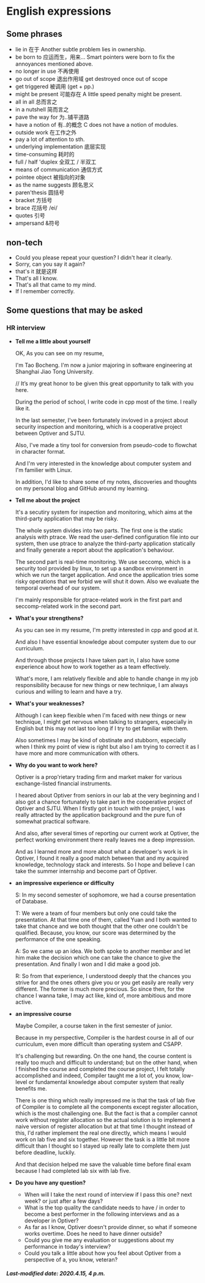 # English expressions

## Some phrases

+ lie in 在于  Another subtle problem lies in ownership.
+ be born to 应运而生，用来...  Smart pointers were born to fix the annoyances mentioned above.
+ no longer in use 不再使用
+ go out of scope 退出作用域  get destroyed once out of scope 
+ get triggered 被调用  (get + pp.)
+ might be present 可能存在  A little speed penalty might be present.
+ all in all 总而言之
+ in a nutshell 简而言之
+ pave the way for 为..铺平道路
+ have a notion of 有..的概念  C does not have a notion of modules.
+ outside work 在工作之外
+ pay a lot of attention to sth. 
+ underlying implementation 底层实现
+ time-consuming 耗时的
+ full / half 'duplex 全双工 / 半双工
+ means of communication 通信方式
+ pointee object 被指向的对象
+ as the name suggests 顾名思义
+ paren'thesis 圆括号
+ bracket 方括号
+ brace 花括号 /ei/
+ quotes 引号
+ ampersand &符号

## non-tech

+ Could you please repeat your question? I didn't hear it clearly.
+ Sorry, can you say it again?
+ that's it 就是这样
+ That's all I know.
+ That's all that came to my mind.
+ If I remember correctly.

## Some questions that may be asked

### HR interview

+ **Tell me a little about yourself**

  OK, As you can see on my resume,

  I'm Tao Bocheng. I'm now a junior majoring in software engineering at Shanghai Jiao Tong University.

  // It’s my great honor to be given this great opportunity to talk with you here.

  During the period of school, I write code in cpp most of the time. I really like it.

  In the last semester, I've been fortunately invloved in a project about security inspection and monitoring, which is a cooperative project between Optiver and SJTU.

  Also, I've made a tiny tool for conversion from pseudo-code to flowchat in character format.

  And I'm very interested in the knowledge about computer system and I'm familier with Linux.

  In addition, I'd like to share some of my notes, discoveries and thoughts on my personal blog and GitHub around my learning.

+ **Tell me about the project**

  It's a secutiry system for inspection and monitoring, which aims at the third-party application that may be risky. 

  The whole system divides into two parts. The first one is the static analysis with ptrace. We read the user-defined configuration file into our system, then use ptrace to analyze the third-party application statically and finally generate a report about the application's behaviour.

  The second part is real-time monitoring. We use seccomp, which is a security tool provided by linux, to set up a sandbox environment in which we run the target application. And once the application tries some risky operations that we forbid we will shut it down. Also we evaluate the temporal overhead of our system.

  I'm mainly responsible for ptrace-related work in the first part and seccomp-related work in the second part.

+ **What's your strengthens?**

  As you can see in my resume, I'm pretty interested in cpp and good at it.

  And also I have essential knowledge about computer system due to our curriculum.

  And through those projects I have taken part in, I also have some experience about how to work together as a team effectively.

  What's more, I am relatively flexible and able to handle change in my job responsibility because for new things or new technique, I am always curious and willing to learn and have a try.

+ **What's your weaknesses?**

  Although I can keep flexible when I'm faced with new things or new technique, I might get nervous when talking to strangers, especially in English but this may not last too long if I try to get familiar with them.

  Also sometimes I may be kind of obstinate and stubborn, especially when I think my point of view is right but also I am trying to correct it as I have more and more communication with others.

+ **Why do you want to work here?**

  Optiver is a prop'rietary trading firm and market maker for various exchange-listed financial instruments.

  I heared about Optiver from seniors in our lab at the very beginning and I also got a chance fortunately to take part in the cooperative project of Optiver and SJTU. When I firstly got in touch with the project, I was really attracted by the application background and the pure fun of somewhat practical software.

  And also, after several times of reporting our current work at Optiver, the perfect working environment there really leaves me a deep impression.

  And as I learned more and more about what a developer's work is in Optiver, I found it really a good match between that and my acquired knowledge, technology stack and interests. So I hope and believe I can take the summer internship and become part of Optiver.

+ **an impressive experience or difficulty**

  S: In my second semester of sophomore, we had a course presentation of Database. 

  T: We were a team of four members but only one could take the presentation. At that time one of them, called Yuan and I both wanted to take that chance and we both thought that the other one couldn't be qualified. Because, you know, our score was determined by the performance of the one speaking.

  A: So we came up an idea. We both spoke to another member and let him make the decision which one can take the chance to give the presentation. And finally I won and I did make a good job.

  R: So from that experience, I understood deeply that the chances you strive for and the ones others give you or you get easily are really very different. The former is much more precious. So since then, for the chance I wanna take, I may act like, kind of, more ambitious and more active.

+ **an impressive course**

  Maybe Compiler, a course taken in the first semester of junior. 

  Because in my perspective, Compiler is the hardest course in all of our curriculum, even more difficult than operating system and CSAPP. 

  It's challenging but rewarding. On the one hand, the course content is really too much and difficult to understand; but on the other hand, when I finished the course and completed the course project, I felt totally accomplished and indeed, Compiler taught me a lot of, you know, low-level or fundamental knowledge about computer system that really benefits me.

  There is one thing which really impressed me is that the task of lab five of Compiler is to complete all the components except register allocation, which is the most challenging one. But the fact is that a compiler cannot work without register allocation so the actual solution is to implement a naive version of register allocation but at that time I thought instead of this, I'd rather implement the real one directly, which means I would work on lab five and six together. However the task is a little bit more difficult than I thought so I stayed up really late to complete them just before deadline, luckily.

  And that decision helped me save the valuable time before final exam because I had completed lab six with lab five.

+ **Do you have any question?**

  + When will I take the next round of interview if I pass this one? next week? or just after a few days?
  + What is the top quality the candidate needs to have / in order to become a best performer in the following interviews and as a developer in Optiver?
  + As far as I know, Optiver doesn't provide dinner, so what if someone works overtime. Does he need to have dinner outside?
  + Could you give me any evaluation or suggestions about my performance in today's interview?
  + Could you talk a little about how you feel about Optiver from a perspective of a, you know, veteran?

##### Last-modified date: 2020.4.15, 4 p.m.